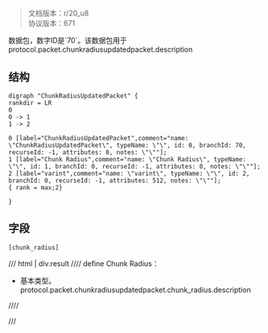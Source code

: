 # <!-- md:samp ChunkRadiusUpdatedPacket -->

> 文档版本：r/20_u8<br/>协议版本：671

<!-- md:samp ChunkRadiusUpdatedPacket -->数据包，数字ID是`70`。该数据包用于protocol.packet.chunkradiusupdatedpacket.description

## 结构

```viz
digraph "ChunkRadiusUpdatedPacket" {
rankdir = LR
0
0 -> 1
1 -> 2

0 [label="ChunkRadiusUpdatedPacket",comment="name: \"ChunkRadiusUpdatedPacket\", typeName: \"\", id: 0, branchId: 70, recurseId: -1, attributes: 0, notes: \"\""];
1 [label="Chunk Radius",comment="name: \"Chunk Radius\", typeName: \"\", id: 1, branchId: 0, recurseId: -1, attributes: 0, notes: \"\""];
2 [label="varint",comment="name: \"varint\", typeName: \"\", id: 2, branchId: 0, recurseId: -1, attributes: 512, notes: \"\""];
{ rank = max;2}

}

```

## 字段

```title='ChunkRadiusUpdatedPacket'
[chunk_radius]
```

/// html | div.result
//// define
Chunk Radius：<!-- md:samp varint -->

- 基本类型。protocol.packet.chunkradiusupdatedpacket.chunk_radius.description


////

///

